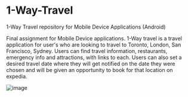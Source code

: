 # 1-Way-Travel
1-Way Travel repository for Mobile Device Applications (Android)

Final assignment for Mobile Device applications. 1-Way travel is a travel application for user's who are looking to travel to Toronto,
London, San Francisco, Sydney. Users can find travel information, restaurants, emergency info and attractions, with links to each.
Users can also set a desired travel date where they will get notified on the date they were chosen and will be given an opportunity to 
book for that location on expedia.

![image](https://user-images.githubusercontent.com/25186337/48091203-02715480-e1d7-11e8-87d3-e6641276745b.png)
